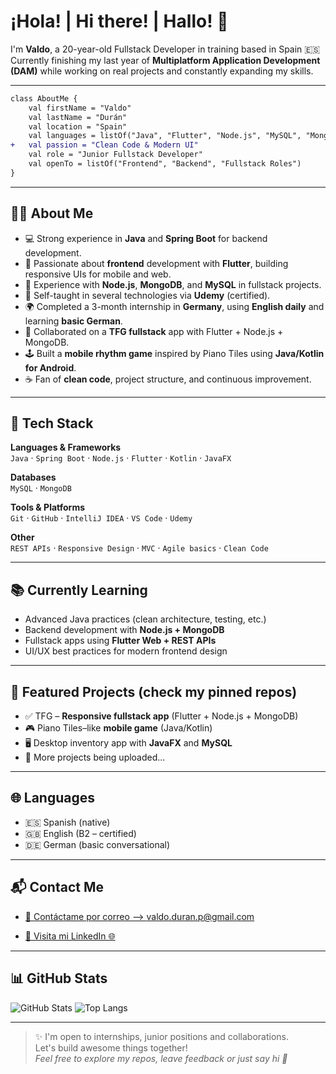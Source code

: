 
# ¡Hola! | Hi there! | Hallo! 👋  
I'm **Valdo**, a 20-year-old Fullstack Developer in training based in Spain 🇪🇸  
Currently finishing my last year of **Multiplatform Application Development (DAM)** while working on real projects and constantly expanding my skills.

---

```diff
class AboutMe {
    val firstName = "Valdo"
    val lastName = "Durán"
    val location = "Spain"
    val languages = listOf("Java", "Flutter", "Node.js", "MySQL", "MongoDB")
+   val passion = "Clean Code & Modern UI"
    val role = "Junior Fullstack Developer"
    val openTo = listOf("Frontend", "Backend", "Fullstack Roles")
}
```

---

## 👨‍💻 About Me
- 💻 Strong experience in **Java** and **Spring Boot** for backend development.
- 🎨 Passionate about **frontend** development with **Flutter**, building responsive UIs for mobile and web.
- 🔁 Experience with **Node.js**, **MongoDB**, and **MySQL** in fullstack projects.
- 🧠 Self-taught in several technologies via **Udemy** (certified).
- 🌍 Completed a 3-month internship in **Germany**, using **English daily** and learning **basic German**.
- 🤝 Collaborated on a **TFG fullstack** app with Flutter + Node.js + MongoDB.
- 🕹️ Built a **mobile rhythm game** inspired by Piano Tiles using **Java/Kotlin for Android**.
- ☕ Fan of **clean code**, project structure, and continuous improvement.

---

## 🚀 Tech Stack

**Languages & Frameworks**  
`Java` · `Spring Boot` · `Node.js` · `Flutter` · `Kotlin` · `JavaFX`

**Databases**  
`MySQL` · `MongoDB`

**Tools & Platforms**  
`Git` · `GitHub` · `IntelliJ IDEA` · `VS Code` · `Udemy`

**Other**  
`REST APIs` · `Responsive Design` · `MVC` · `Agile basics` · `Clean Code`

---

## 📚 Currently Learning
- Advanced Java practices (clean architecture, testing, etc.)
- Backend development with **Node.js + MongoDB**
- Fullstack apps using **Flutter Web + REST APIs**
- UI/UX best practices for modern frontend design

---

## 📂 Featured Projects (check my pinned repos)
- ✅ TFG – **Responsive fullstack app** (Flutter + Node.js + MongoDB)
- 🎮 Piano Tiles–like **mobile game** (Java/Kotlin)
- 🖥️ Desktop inventory app with **JavaFX** and **MySQL**
- 🧠 More projects being uploaded...

---

## 🌐 Languages
- 🇪🇸 Spanish (native)
- 🇬🇧 English (B2 – certified)
- 🇩🇪 German (basic conversational)

---

## 📬 Contact Me
- [📧 Contáctame por correo --> valdo.duran.p@gmail.com](https://mail.google.com/mail/u/0/?tab=rm&ogbl#inbox?compose=GTvVlcRwRCQxttvwrFSPnSJBGjXTBCrnQTBpFjXfJgzHGLpGvjftkJbLZbRtcNjzLcmNLFWnHZRJG)

- [💼 Visita mi LinkedIn 🌐](https://www.linkedin.com/in/valdo-dur%C3%A1n-ab80a035b/)

---

## 📊 GitHub Stats
![GitHub Stats](https://github-readme-stats.vercel.app/api?username=petronyte&show_icons=true&theme=tokyonight)
![Top Langs](https://github-readme-stats.vercel.app/api/top-langs/?username=petronyte&layout=compact&theme=tokyonight)

---

> ✨ I'm open to internships, junior positions and collaborations.  
> Let's build awesome things together!  
> _Feel free to explore my repos, leave feedback or just say hi 🤝_
